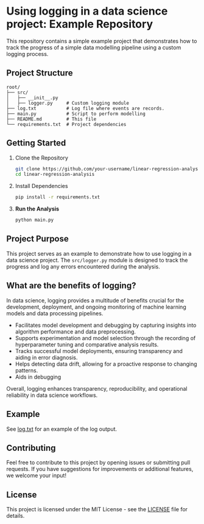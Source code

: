 # Using logging in a data science project: Example Repository

This repository contains a simple example project that demonstrates how to track the progress of a simple data modelling pipeline using a custom logging process.

## Project Structure

```plaintext
root/
├── src/
│   ├── __init__.py
│   ├── logger.py     # Custom logging module
├── log.txt           # Log file where events are records.
├── main.py           # Script to perform modelling
├── README.md         # This file
└── requirements.txt  # Project dependencies
```

## Getting Started

1. Clone the Repository

   ```bash
   git clone https://github.com/your-username/linear-regression-analysis.git
   cd linear-regression-analysis
   ```

2. Install Dependencies

   ```bash
   pip install -r requirements.txt
   ```

3. **Run the Analysis**

   ```bash
   python main.py
   ```

## Project Purpose

This project serves as an example to demonstrate how to use logging in a data science project.
The `src/logger.py` module is designed to track the progress and log any errors encountered during the analysis.

## What are the benefits of logging?

In data science, logging provides a multitude of benefits crucial for the development, deployment, and ongoing monitoring of machine learning models and data processing pipelines.

- Facilitates model development and debugging by capturing insights into algorithm performance and data preprocessing.
- Supports experimentation and model selection through the recording of hyperparameter tuning and comparative analysis results.
- Tracks successful model deployments, ensuring transparency and aiding in error diagnosis.
- Helps detecting data drift, allowing for a proactive response to changing patterns.
- Aids in debugging

Overall, logging enhances transparency, reproducibility, and operational reliability in data science workflows.

## Example

See [log.txt](log.txt) for an example of the log output.

## Contributing

Feel free to contribute to this project by opening issues or submitting pull requests.
If you have suggestions for improvements or additional features, we welcome your input!

## License

This project is licensed under the MIT License - see the [LICENSE](LICENSE) file for details.
